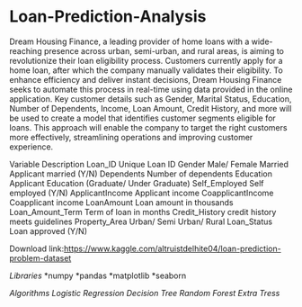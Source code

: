 # Loan-Prediction-Analysis
Dream Housing Finance, a leading provider of home loans with a wide-reaching presence across urban, semi-urban, and rural areas, is aiming to revolutionize their loan eligibility process.
Customers currently apply for a home loan, after which the company manually validates their eligibility.
To enhance efficiency and deliver instant decisions, Dream Housing Finance seeks to automate this process in real-time using data provided in the online application. 
Key customer details such as Gender, Marital Status, Education, Number of Dependents, Income, Loan Amount, Credit History, and more will be used to create a model that identifies customer segments eligible for loans.
This approach will enable the company to target the right customers more effectively, streamlining operations and improving customer experience.
 
Variable	Description
Loan_ID	Unique Loan ID
Gender	Male/ Female
Married	Applicant married (Y/N)
Dependents	Number of dependents
Education	Applicant Education (Graduate/ Under Graduate)
Self_Employed	Self employed (Y/N)
ApplicantIncome	Applicant income
CoapplicantIncome	Coapplicant income
LoanAmount	Loan amount in thousands
Loan_Amount_Term	Term of loan in months
Credit_History	credit history meets guidelines
Property_Area	Urban/ Semi Urban/ Rural
Loan_Status	Loan approved (Y/N)

Download link:https://www.kaggle.com/altruistdelhite04/loan-prediction-problem-dataset

*Libraries*
*numpy
*pandas
*matplotlib
*seaborn

*Algorithms*
*Logistic Regression*
*Decision Tree*
*Random Forest*
*Extra Tress*
